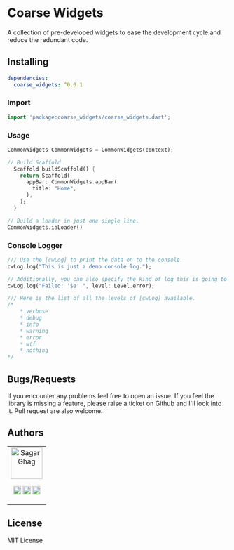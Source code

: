 # Coarse Widgets

A collection of pre-developed widgets to ease the development cycle and reduce the redundant code.

## Installing

```yaml
dependencies:
  coarse_widgets: ^0.0.1
```

### Import

```dart
import 'package:coarse_widgets/coarse_widgets.dart';
```

### Usage
```dart
CommonWidgets CommonWidgets = CommonWidgets(context);

// Build Scaffold
  Scaffold buildScaffold() {
    return Scaffold(
      appBar: CommonWidgets.appBar(
        title: "Home",
      ),
    );
  }
```


```dart
// Build a loader in just one single line.
CommonWidgets.iaLoader()
```

### Console Logger
```dart
/// Use the [cwLog] to print the data on to the console.
cwLog.log("This is just a demo console log.");

// Additionally, you can also specify the kind of log this is going to be.
cwLog.log("Failed: '$e'.", level: Level.error);

/// Here is the list of all the levels of [cwLog] available.
/*
    * verbose
    * debug
    * info
    * warning
    * error
    * wtf
    * nothing
*/
```

## Bugs/Requests

If you encounter any problems feel free to open an issue. If you feel the library is
missing a feature, please raise a ticket on Github and I'll look into it.
Pull request are also welcome.

## Authors

<table>
  <tr>
    <td align="center">
      <a href = "https://github.com/GhagSagar23"><img src="https://avatars.githubusercontent.com/u/32163934?s=400&u=1a7535939fd43be31c045cae7a2219dbd8e8c450&v=4" width="72" alt="Sagar Ghag" /></a>
      <p align="center">
        <a href = "https://github.com/GhagSagar23"><img src = "https://www.iconninja.com/files/241/825/211/round-collaboration-social-github-code-circle-network-icon.svg" width="18" height = "18"/></a>
        <a href = "https://www.instagram.com/sagar.ghag23/"><img src = "https://www.shareicon.net/data/16x16/2016/11/16/854131_square_512x512.png" width="18" height="18"/></a>
        <a href = "https://www.linkedin.com/in/sagar-ghag-a51584111/"><img src = "https://www.iconninja.com/files/863/607/751/network-linkedin-social-connection-circular-circle-media-icon.svg" width="18" height="18"/></a>
      </p>
    </td>
  </tr> 
</table>

## License

MIT License